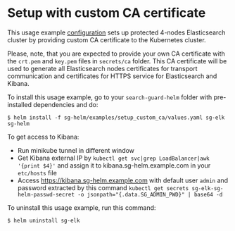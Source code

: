 
# Setup with custom CA certificate

This usage example [configuration](https://git.floragunn.com/gh/search-guard-helm/-/blob/prod_ready_ca/sg-helm/examples/setup_custom_ca/values.yaml) sets up protected 4-nodes Elasticsearch cluster by providing custom CA certificate to the Kubernetes cluster. 

Please, note, that you are expected to provide your own CA certificate with the `crt.pem` and `key.pem` files in `secrets/ca` folder.
This CA certificate will be used to generate all Elasticsearch nodes certificates for transport communication and certificates for HTTPS service for Elasticsearch and Kibana.


To install this usage example, go to your `search-guard-helm` folder with pre-installed dependencies and do:
```
$ helm install -f sg-helm/examples/setup_custom_ca/values.yaml sg-elk sg-helm  
```


 To get access to Kibana:
  * Run minikube tunnel in different window
  * Get Kibana external IP by `kubectl get svc|grep LoadBalancer|awk '{print $4}'` and assign it to kibana.sg-helm.example.com in your `etc/hosts` file
  * Access https://kibana.sg-helm.example.com with default user `admin` and password extracted by this command `kubectl get secrets sg-elk-sg-helm-passwd-secret -o jsonpath="{.data.SG_ADMIN_PWD}" | base64 -d`

To uninstall this usage example, run this command:
```
$ helm uninstall sg-elk  
```